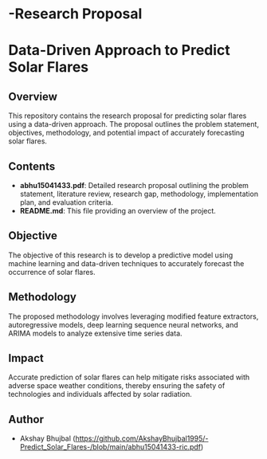 # -Research Proposal 
# Data-Driven Approach to Predict Solar Flares

## Overview
This repository contains the research proposal for predicting solar flares using a data-driven approach. The proposal outlines the problem statement, objectives, methodology, and potential impact of accurately forecasting solar flares.

## Contents
- **abhu15041433.pdf**: Detailed research proposal outlining the problem statement, literature review, research gap, methodology, implementation plan, and evaluation criteria.
- **README.md**: This file providing an overview of the project.

## Objective
The objective of this research is to develop a predictive model using machine learning and data-driven techniques to accurately forecast the occurrence of solar flares.

## Methodology
The proposed methodology involves leveraging modified feature extractors, autoregressive models, deep learning sequence neural networks, and ARIMA models to analyze extensive time series data.

## Impact
Accurate prediction of solar flares can help mitigate risks associated with adverse space weather conditions, thereby ensuring the safety of technologies and individuals affected by solar radiation.

## Author
- Akshay Bhujbal (https://github.com/AkshayBhujbal1995/-Predict_Solar_Flares-/blob/main/abhu15041433-ric.pdf)



